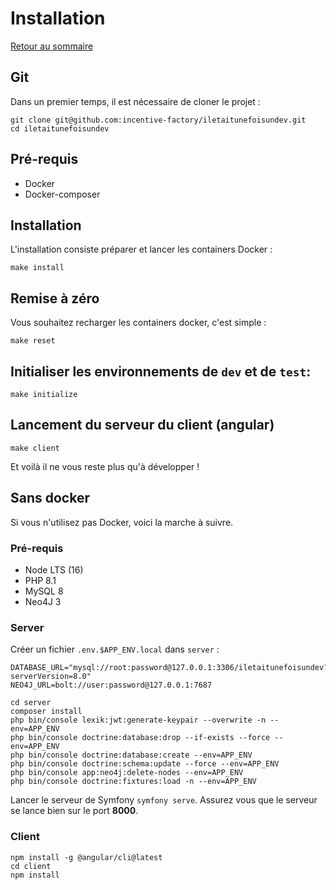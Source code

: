 # Installation

[Retour au sommaire](index.md)

## Git
Dans un premier temps, il est nécessaire de cloner le projet :
```
git clone git@github.com:incentive-factory/iletaitunefoisundev.git
cd iletaitunefoisundev
```

## Pré-requis
* Docker
* Docker-composer

## Installation
L'installation consiste préparer et lancer les containers Docker :
```
make install
```

## Remise à zéro
Vous souhaitez recharger les containers docker, c'est simple :
```
make reset
```

## Initialiser les environnements de `dev` et de `test`:
```
make initialize
```

## Lancement du serveur du client (angular)
```
make client
```

Et voilà il ne vous reste plus qu'à développer !

## Sans docker

Si vous n'utilisez pas Docker, voici la marche à suivre.

### Pré-requis
* Node LTS (16)
* PHP 8.1
* MySQL 8
* Neo4J 3


### Server

Créer un fichier `.env.$APP_ENV.local` dans `server` :
```dotenv
DATABASE_URL="mysql://root:password@127.0.0.1:3306/iletaitunefoisundev?serverVersion=8.0"
NEO4J_URL=bolt://user:password@127.0.0.1:7687
```

```
cd server
composer install
php bin/console lexik:jwt:generate-keypair --overwrite -n --env=APP_ENV
php bin/console doctrine:database:drop --if-exists --force --env=APP_ENV
php bin/console doctrine:database:create --env=APP_ENV
php bin/console doctrine:schema:update --force --env=APP_ENV
php bin/console app:neo4j:delete-nodes --env=APP_ENV
php bin/console doctrine:fixtures:load -n --env=APP_ENV
```

Lancer le serveur de Symfony `symfony serve`. Assurez vous que le serveur se lance bien sur le port **8000**.

### Client
```
npm install -g @angular/cli@latest
cd client
npm install
```

